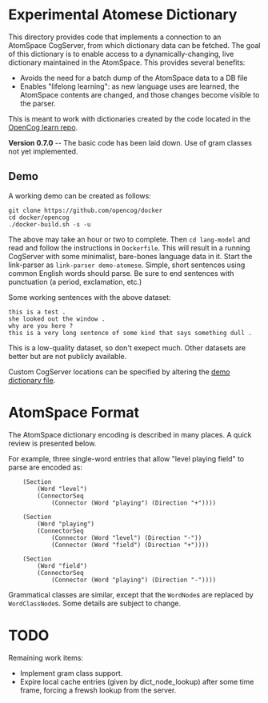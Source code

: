 
Experimental Atomese Dictionary
===============================
This directory provides code that implements a connection to an
AtomSpace CogServer, from which dictionary data can be fetched. The goal
of this dictionary is to enable access to a dynamically-changing, live
dictionary maintained in the AtomSpace.  This provides several benefits:

 * Avoids the need for a batch dump of the AtomSpace data to a DB file
 * Enables "lifelong learning": as new language uses are learned, the
   AtomSpace contents are changed, and those changes become visible to
   the parser.

This is meant to work with dictionaries created by the code located
in the [OpenCog learn repo](https://github.com/opencog/learn).

**Version 0.7.0** -- The basic code has been laid down. Use of gram classes
not yet implemented.

Demo
----
A working demo can be created as follows:
```
git clone https://github.com/opencog/docker
cd docker/opencog
./docker-build.sh -s -u
```
The above may take an hour or two to complete.
Then `cd lang-model` and read and follow the instructions in
`Dockerfile`.  This will result in a running CogServer with
some minimalist, bare-bones language data in it.  Start the
link-parser as `link-parser demo-atomese`. Simple, short
sentences using common English words should parse. Be sure to
end sentences with punctuation (a period, exclamation, etc.)

Some working sentences with the above dataset:
```
this is a test .
she looked out the window .
why are you here ?
this is a very long sentence of some kind that says something dull .
```
This is a low-quality dataset, so don't exepect much. Other datasets
are better but are not publicly available.

Custom CogServer locations can be specified by altering the
[demo dictionary file](../../data/demo-atomese/cogserver.dict).


AtomSpace Format
================
The AtomSpace dictionary encoding is described in many places. A quick
review is presented below.

For example, three single-word entries that allow "level playing field" to
parse are encoded as:
```
	(Section
		(Word "level")
		(ConnectorSeq
			(Connector (Word "playing") (Direction "+"))))

	(Section
		(Word "playing")
		(ConnectorSeq
			(Connector (Word "level") (Direction "-"))
			(Connector (Word "field") (Direction "+"))))

	(Section
		(Word "field")
		(ConnectorSeq
			(Connector (Word "playing") (Direction "-"))))
```

Grammatical classes are similar, except that the `WordNode`s are
replaced by `WordClassNode`s. Some details are subject to change.

TODO
====
Remaining work items:

* Implement gram class support.
* Expire local cache entries (given by dict_node_lookup) after some time
  frame, forcing a frewsh lookup from the server.
